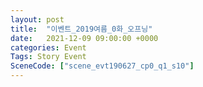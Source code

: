 ```yaml
---
layout: post
title:  "이벤트_2019여름_0화_오프닝"
date:   2021-12-09 09:00:00 +0000
categories: Event
Tags: Story Event
SceneCode: ["scene_evt190627_cp0_q1_s10"]
---
```

